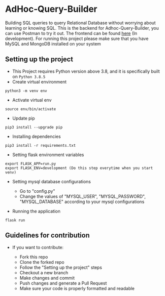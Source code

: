 # AdHoc-Query-Builder

Building SQL queries to query Relational Database without worrying about learning or knowing SQL. This is the backend for Adhoc-Query-Builder, you can use Postman to try it out. The frontend can be found [here](https://github.com/Ebad95/adhoc-query-builder) (In development).
For running this project please make sure that you have MySQL and MongoDB installed on your system

## Setting up the project

* This Project requires Python version above 3.8, and it is specifically built on `Python 3.8.5`
* Create virtual environment

```
python3 -m venv env
```

* Activate virtual env

```
source env/bin/activate
```

* Update pip

```
pip3 install --upgrade pip
```

* Installing dependencies

```
pip3 install -r requirements.txt
```

* Setting flask environment variables

```
export FLASK_APP=run.py
export FLASK_ENV=development (Do this step everytime when you start venv)
```

* Setting mysql database configurations

  * Go to "config.py"
  * Change the values of "MYSQL_USER", "MYSQL_PASSWORD", "MYSQL_DATABASE" according to your mysql configurations
* Running the application

```
flask run
```

## Guidelines for contribution

* If you want to contribute:

  * Fork this repo
  * Clone the forked repo
  * Follow the "Setting up the project" steps
  * Checkout a new branch
  * Make changes and commit
  * Push changes and generate a Pull Request
  * Make sure your code is properly formatted and readable
